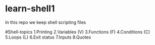 # learn-shell1
In this repo we keep shell scripting files

#Shell-topics
1.Printing
2.Variables (V)
3.Functions (F)
4.Conditions (C)
5.Loops (L)
6.Exit status
7.Inputs
8.Quotes